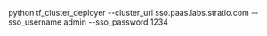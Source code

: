 
python tf_cluster_deployer --cluster_url sso.paas.labs.stratio.com  --sso_username admin --sso_password 1234